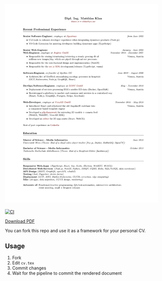 ![Curriculum Vitae of Matthias Klan](https://github.com/mklan/cv/blob/master/cv.png?raw=true)
---

[![CI](https://github.com/mklan/cv/actions/workflows/blank.yml/badge.svg)](https://github.com/mklan/cv/actions/workflows/blank.yml)

[Download PDF](https://github.com/mklan/cv/raw/master/cv.pdf)

You can fork this repo and use it as a framework for your personal CV.

## Usage

1. Fork
2. Edit `cv.tex`
3. Commit changes
4. Wait for the pipeline to commit the rendered document

